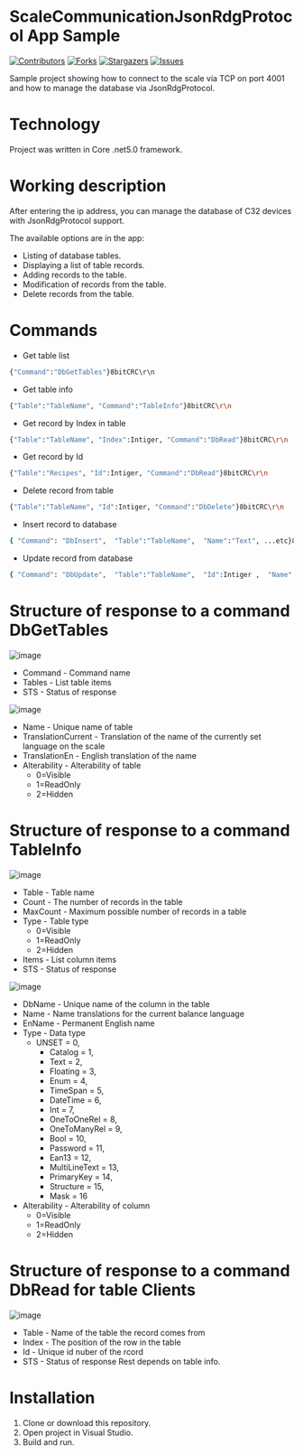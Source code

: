 # ScaleCommunicationJsonRdgProtocol App Sample
[![Contributors][contributors-shield]][contributors-url]
[![Forks][forks-shield]][forks-url]
[![Stargazers][stars-shield]][stars-url]
[![Issues][issues-shield]][issues-url]

Sample project showing how to connect to the scale via TCP on port 4001 and how to manage the database via JsonRdgProtocol.


# Technology
Project was written in Core .net5.0 framework.

# Working description
After entering the ip address, you can manage the database of C32 devices with JsonRdgProtocol support.

The available options are in the app:

* Listing of database tables.
* Displaying a list of table records.
* Adding records to the table.
* Modification of records from the table.
* Delete records from the table.

# Commands
* Get table list
```bash
{"Command":"DbGetTables"}8bitCRC\r\n
```
* Get table info
```bash
{"Table":"TableName", "Command":"TableInfo"}8bitCRC\r\n
```
* Get record by Index in table
```bash
{"Table":"TableName", "Index":Intiger, "Command":"DbRead"}8bitCRC\r\n
```
* Get record by Id
```bash
{"Table":"Recipes", "Id":Intiger, "Command":"DbRead"}8bitCRC\r\n
```
* Delete record from table
```bash
{"Table":"TableName", "Id":Intiger, "Command":"DbDelete"}8bitCRC\r\n
 ```
* Insert record to database
```bash
{ "Command": "DbInsert",  "Table":"TableName",  "Name":"Text", ...etc}8bitCRC\r\n
```
* Update record from database
```bash
{ "Command": "DbUpdate",  "Table":"TableName",  "Id":Intiger ,  "Name":"Text", ...etc}8bitCRC\r\n
```

# Structure of response to a command DbGetTables

![image](https://user-images.githubusercontent.com/46632727/163360182-138868e2-a448-48e9-b83b-894dd7beafc3.png)

* Command - Command name
* Tables - List table items
* STS - Status of response


![image](https://user-images.githubusercontent.com/46632727/163360640-eef01f0e-b34d-496e-9a61-0c16a6c6e1e8.png)

* Name - Unique name of table
* TranslationCurrent - Translation of the name of the currently set language on the scale
* TranslationEn - English translation of the name
* Alterability - Alterability of table
  * 0=Visible 
  * 1=ReadOnly 
  * 2=Hidden

# Structure of response to a command TableInfo

![image](https://user-images.githubusercontent.com/46632727/163356908-8edfead0-6f23-473d-8f98-2b5a0d91ee93.png)

* Table - Table name
* Count - The number of records in the table
* MaxCount - Maximum possible number of records in a table
* Type - Table type
  * 0=Visible 
  * 1=ReadOnly 
  * 2=Hidden
* Items - List column items
* STS - Status of response


![image](https://user-images.githubusercontent.com/46632727/163358182-fef42281-6532-4792-844a-0e4e9a610c31.png)

* DbName - Unique name of the column in the table
* Name - Name translations for the current balance language
* EnName - Permanent English name
* Type - Data type
  * UNSET = 0,
	* Catalog = 1,
	* Text = 2,
	* Floating = 3,
	* Enum = 4,
	* TimeSpan = 5,
	* DateTime = 6,
	* Int = 7,
	* OneToOneRel = 8,
	* OneToManyRel = 9,
	* Bool = 10,
	* Password = 11,
	* Ean13 = 12,
	* MultiLineText = 13,
	* PrimaryKey = 14,
	* Structure = 15,
	* Mask = 16
* Alterability - Alterability of column
  * 0=Visible 
  * 1=ReadOnly 
  * 2=Hidden

# Structure of response to a command DbRead for table Clients

![image](https://user-images.githubusercontent.com/46632727/163361857-e6311f52-e7f5-44f0-9e78-35f83ed9b819.png)

* Table - Name of the table the record comes from
* Index - The position of the row in the table
* Id - Unique id nuber of the rcord
* STS - Status of response
Rest depends on table info.



# Installation
1. Clone or download this repository.
2. Open project in Visual Studio.
3. Build and run.

[contributors-shield]: https://img.shields.io/github/contributors/Radwag/ScaleCommunicationJsonProtocol.svg?style=for-the-badge
[contributors-url]: https://github.com/Radwag/ScaleCommunicationJsonProtocol/contributors
[forks-shield]: https://img.shields.io/github/forks/Radwag/ScaleCommunicationJsonProtocol.svg?style=for-the-badge
[forks-url]: https://github.com/Radwag/ScaleCommunicationJsonProtocol/network/members
[stars-shield]: https://img.shields.io/github/stars/Radwag/ScaleCommunicationJsonProtocol.svg?style=for-the-badge
[stars-url]: https://github.com/Radwag/ScaleCommunicationJsonProtocol/stargazers
[issues-shield]: https://img.shields.io/github/issues/Radwag/ScaleCommunicationJsonProtocol.svg?style=for-the-badge
[issues-url]: https://github.com/Radwag/ScaleCommunicationJsonProtocol/issues
